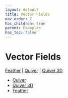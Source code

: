 ```yaml
---
layout: default
title: Vector Fields
nav_order: 7
has_children: true
parent: Examples
has_toc: false
---
```

# Vector Fields

[Feather](vevectorvector-fields/quiver-3d.mdiver.mdelds/feather.md) | [Quiver](#quiver) | [Quiver 3D](#quiver-3d)
 


- [Quiver](vector-fields/quiver.md)
- [Quiver 3D](vector-fields/quiver-3d.md)
- [Feather](vector-fields/feather.md)
